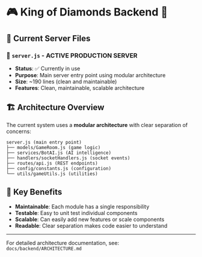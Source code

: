 # 🎮 King of Diamonds Backend 💎

## 📁 Current Server Files

### 🚀 `server.js` - **ACTIVE PRODUCTION SERVER**

- **Status**: ✅ Currently in use
- **Purpose**: Main server entry point using modular architecture
- **Size**: ~190 lines (clean and maintainable)
- **Features**: Clean, maintainable, scalable architecture

## 🏗️ Architecture Overview

The current system uses a **modular architecture** with clear separation of concerns:

```text
server.js (main entry point)
├── models/GameRoom.js (game logic)
├── services/BotAI.js (AI intelligence)  
├── handlers/socketHandlers.js (socket events)
├── routes/api.js (REST endpoints)
├── config/constants.js (configuration)
└── utils/gameUtils.js (utilities)
```

## 🎯 Key Benefits

- **Maintainable**: Each module has a single responsibility
- **Testable**: Easy to unit test individual components
- **Scalable**: Can easily add new features or scale components
- **Readable**: Clear separation makes code easier to understand

---

For detailed architecture documentation, see: `docs/backend/ARCHITECTURE.md`
